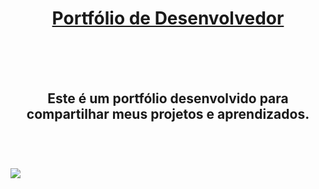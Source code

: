 #  <div align="center" > <a href="https://lapiedradaniel.github.io/Portifolio/#home" target="_blank"> Portfólio de Desenvolvedor <a/></div>

<br>
<br>
<br>

  <h2 align="center" >Este é um portfólio desenvolvido para compartilhar meus projetos e aprendizados.</h3>
<br>

<h1>
         <img src="imagens/img-portifólio.jpg" >
</h1>






